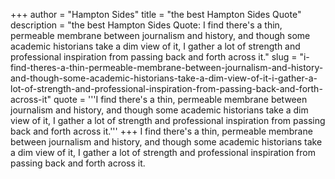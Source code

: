 +++
author = "Hampton Sides"
title = "the best Hampton Sides Quote"
description = "the best Hampton Sides Quote: I find there's a thin, permeable membrane between journalism and history, and though some academic historians take a dim view of it, I gather a lot of strength and professional inspiration from passing back and forth across it."
slug = "i-find-theres-a-thin-permeable-membrane-between-journalism-and-history-and-though-some-academic-historians-take-a-dim-view-of-it-i-gather-a-lot-of-strength-and-professional-inspiration-from-passing-back-and-forth-across-it"
quote = '''I find there's a thin, permeable membrane between journalism and history, and though some academic historians take a dim view of it, I gather a lot of strength and professional inspiration from passing back and forth across it.'''
+++
I find there's a thin, permeable membrane between journalism and history, and though some academic historians take a dim view of it, I gather a lot of strength and professional inspiration from passing back and forth across it.
